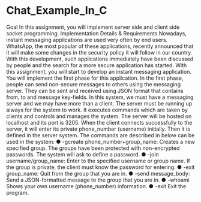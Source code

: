 # Chat_Example_In_C
Goal 
In this assignment, you will implement server side and client side socket programming. 
Implementation Details & Requirements
Nowadays, instant messaging applications are used very often by end users. WhatsApp, the most popular of these applications, recently announced that it will make some changes in the security policy it will follow in our country. With this development, such applications immediately have been discussed by people and the search for a more secure application has started. With this assignment, you will start to develop an instant messaging application. You will implement the first phase for this application. In the first phase, people can send non-secure messages to others using the messaging server. They can be sent and received using JSON format that contains from, to and message key-fields. In this system, we must have a messaging server and we may have more than a client. The server must be running up always for the system to work. It executes commands which are taken by clients and controls and manages the system. The server will be hosted on localhost and its port is 3205. When the client connects successfully to the server, it will enter its private phone_number (username) initially. Then it is defined in the server system. 
The commands are described in below can be used in the system:
● -gcreate  phone_number+group_name: Creates a new specified group. The groups have been protected with non-encrypted passwords. The system will ask to define a password.
● -join     username/group_name: Enter to the specified username or group name. If the group is private, the client must know the password for entering. 
● -exit     group_name: Quit from the group that you are in. 
● -send     message_body: Send a JSON-formatted message to the group that you are in. 
● -whoami   Shows your own username (phone_number) information. 
● -exit     Exit the program.

